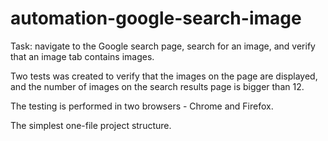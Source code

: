 # automation-google-search-image

Task: navigate to the Google search page, search for an image, and verify that an image tab contains images.

Two tests was created to verify that the images on the page are displayed, 
and the number of images on the search results page is bigger than 12. 

The testing is performed in two browsers - Chrome and Firefox.

The simplest one-file project structure.